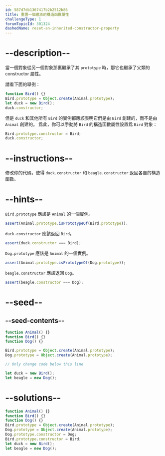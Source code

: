 ```yaml
---
id: 587d7db1367417b2b2512b86
title: 重置一個繼承的構造函數屬性
challengeType: 1
forumTopicId: 301324
dashedName: reset-an-inherited-constructor-property
---
```


# --description--

當一個對象從另一個對象那裏繼承了其 `prototype` 時，那它也繼承了父類的 constructor 屬性。

請看下面的舉例：

```js
function Bird() {}
Bird.prototype = Object.create(Animal.prototype);
let duck = new Bird();
duck.constructor;
```

但是 `duck` 和其他所有 `Bird` 的實例都應該表明它們是由 `Bird` 創建的，而不是由 `Animal` 創建的。 爲此，你可以手動將 `Bird` 的構造函數屬性設置爲 `Bird` 對象：

```js
Bird.prototype.constructor = Bird;
duck.constructor;
```

# --instructions--

修改你的代碼，使得 `duck.constructor` 和 `beagle.constructor` 返回各自的構造函數。

# --hints--

`Bird.prototype` 應該是 `Animal` 的一個實例。

```js
assert(Animal.prototype.isPrototypeOf(Bird.prototype));
```

`duck.constructor` 應該返回 `Bird`。

```js
assert(duck.constructor === Bird);
```

`Dog.prototype` 應該是 `Animal` 的一個實例。

```js
assert(Animal.prototype.isPrototypeOf(Dog.prototype));
```

`beagle.constructor` 應該返回 `Dog`。

```js
assert(beagle.constructor === Dog);
```

# --seed--

## --seed-contents--

```js
function Animal() {}
function Bird() {}
function Dog() {}

Bird.prototype = Object.create(Animal.prototype);
Dog.prototype = Object.create(Animal.prototype);

// Only change code below this line

let duck = new Bird();
let beagle = new Dog();
```

# --solutions--

```js
function Animal() {}
function Bird() {}
function Dog() {}
Bird.prototype = Object.create(Animal.prototype);
Dog.prototype = Object.create(Animal.prototype);
Dog.prototype.constructor = Dog;
Bird.prototype.constructor = Bird;
let duck = new Bird();
let beagle = new Dog();
```
